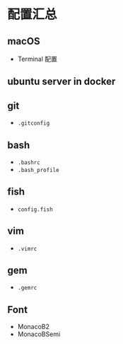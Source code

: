 # 配置汇总

## macOS

- Terminal 配置

## ubuntu server in docker

## git

- `.gitconfig`

## bash

- `.bashrc`
- `.bash_profile`

## fish

- `config.fish`

## vim

- `.vimrc`

## gem

- `.gemrc`

## Font

- MonacoB2
- MonacoBSemi